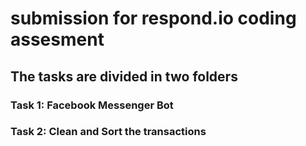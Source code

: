 # submission for respond.io coding assesment 
## The tasks are divided in two folders
### Task 1: Facebook Messenger Bot 
### Task 2: Clean and Sort the transactions 